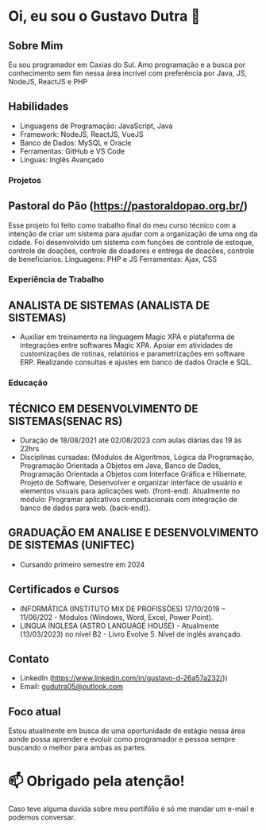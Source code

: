 # Oi, eu sou o Gustavo Dutra 👋

## Sobre Mim
Eu sou programador em Caxias do Sul. Amo programação e a busca por conhecimento sem fim nessa área incrível com preferência por Java, JS, NodeJS, ReactJS e PHP

## Habilidades
- Linguagens de Programação: JavaScript, Java
- Framework: NodeJS, ReactJS, VueJS
- Banco de Dados: MySQL e Oracle
- Ferramentas: GitHub e VS Code
- Línguas: Inglês Avançado

### Projetos
## Pastoral do Pão (https://pastoraldopao.org.br/)
Esse projeto foi feito como trabalho final do meu curso técnico com a intenção de criar um sistema para ajudar com a organização de uma ong da cidade.
Foi desenvolvido um sistema com funções de controle de estoque, controle de doações, controle de doadores e entrega de doações, controle de beneficiarios.
Linguagens: PHP e JS
Ferramentas: Ajax, CSS

### Experiência de Trabalho
## ANALISTA DE SISTEMAS (ANALISTA DE SISTEMAS)
- Auxiliar em treinamento na linguagem Magic XPA e plataforma de integrações entre softwares Magic XPA. Apoiar em atividades de customizações de rotinas, relatórios e parametrizações em software ERP. Realizando consultas e ajustes em banco de dados Oracle e SQL.

### Educação
## TÉCNICO EM DESENVOLVIMENTO DE SISTEMAS(SENAC RS) 
- Duração de 18/08/2021 até 02/08/2023 com aulas diárias das 19 às 22hrs
- Disciplinas cursadas:
(Módulos de Algoritmos, Lógica da Programação, Programação Orientada a Objetos em Java, Banco de Dados, Programação Orientada a Objetos com Interface Gráfica e Hibernate, Projeto de Software, Desenvolver e organizar interface de usuário e elementos visuais para aplicações web. (front-end). Atualmente no módulo:  Programar aplicativos computacionais com integração de banco de dados para web. (back-end)).
## GRADUAÇÃO EM ANALISE E DESENVOLVIMENTO DE SISTEMAS (UNIFTEC)
- Cursando primeiro semestre em 2024

## Certificados e Cursos
- INFORMÁTICA (INSTITUTO MIX DE PROFISSÕES) 17/10/2019 – 11/06/202 - Módulos (Windows, Word, Excel, Power Point).
- LINGUA ÍNGLESA (ASTRO LANGUAGE HOUSE) - Atualmente (13/03/2023) no nível B2 - Livro Evolve 5. Nível de inglês avançado.

## Contato
- LinkedIn (https://www.linkedin.com/in/gustavo-d-26a57a232/))
- Email: gudutra05@outlook.com

## Foco atual
Estou atualmente em busca de uma oportunidade de estágio nessa área aonde possa aprender e evoluir como programador e pessoa sempre buscando o melhor para ambas as partes.

# 📫 Obrigado pela atenção!
Caso teve alguma duvida sobre meu portifólio é só me mandar um e-mail e podemos conversar.


